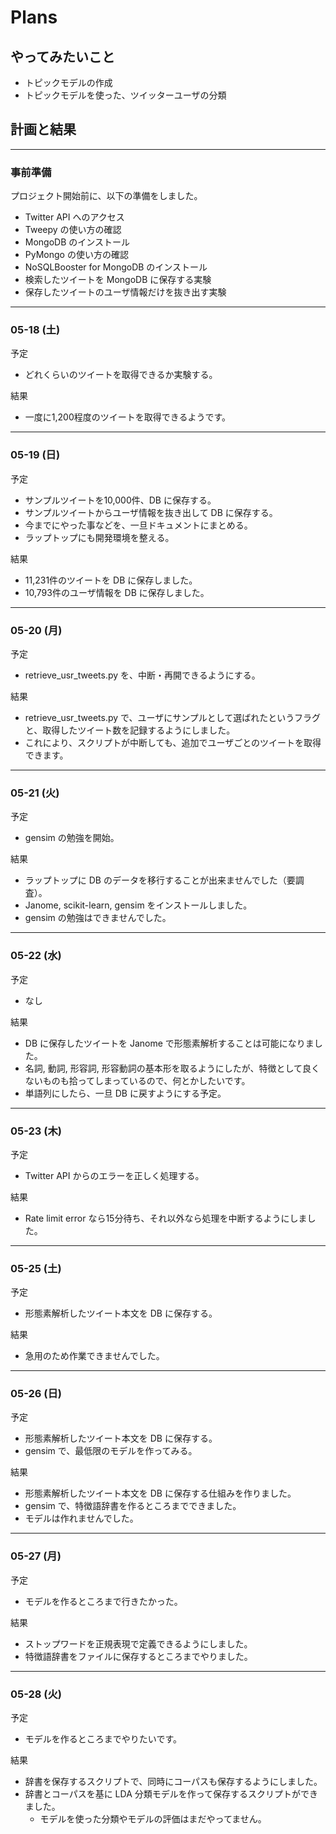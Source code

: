# Plans

## やってみたいこと

- トピックモデルの作成
- トピックモデルを使った、ツイッターユーザの分類

## 計画と結果
---
### 事前準備

プロジェクト開始前に、以下の準備をしました。
- Twitter API へのアクセス
- Tweepy の使い方の確認
- MongoDB のインストール
- PyMongo の使い方の確認
- NoSQLBooster for MongoDB のインストール
- 検索したツイートを MongoDB に保存する実験
- 保存したツイートのユーザ情報だけを抜き出す実験

---
### 05-18 (土)

予定
- どれくらいのツイートを取得できるか実験する。

結果
- 一度に1,200程度のツイートを取得できるようです。

---
### 05-19 (日)

予定
- サンプルツイートを10,000件、DB に保存する。
- サンプルツイートからユーザ情報を抜き出して DB に保存する。
- 今までにやった事などを、一旦ドキュメントにまとめる。
- ラップトップにも開発環境を整える。

結果
- 11,231件のツイートを DB に保存しました。
- 10,793件のユーザ情報を DB に保存しました。

---
### 05-20 (月)

予定
- retrieve_usr_tweets.py を、中断・再開できるようにする。

結果
- retrieve_usr_tweets.py で、ユーザにサンプルとして選ばれたというフラグと、取得したツイート数を記録するようにしました。
- これにより、スクリプトが中断しても、追加でユーザごとのツイートを取得できます。

---
### 05-21 (火)

予定
- gensim の勉強を開始。

結果
- ラップトップに DB のデータを移行することが出来ませんでした（要調査）。
- Janome, scikit-learn, gensim をインストールしました。
- gensim の勉強はできませんでした。

---
### 05-22 (水)

予定
- なし

結果
- DB に保存したツイートを Janome で形態素解析することは可能になりました。
- 名詞, 動詞, 形容詞, 形容動詞の基本形を取るようにしたが、特徴として良くないものも拾ってしまっているので、何とかしたいです。
- 単語列にしたら、一旦 DB に戻すようにする予定。

---
### 05-23 (木)

予定
- Twitter API からのエラーを正しく処理する。

結果
- Rate limit error なら15分待ち、それ以外なら処理を中断するようにしました。

---
### 05-25 (土)

予定
- 形態素解析したツイート本文を DB に保存する。

結果
- 急用のため作業できませんでした。

---
### 05-26 (日)

予定
- 形態素解析したツイート本文を DB に保存する。
- gensim で、最低限のモデルを作ってみる。

結果
- 形態素解析したツイート本文を DB に保存する仕組みを作りました。
- gensim で、特徴語辞書を作るところまでできました。
- モデルは作れませんでした。

---
### 05-27 (月)

予定
- モデルを作るところまで行きたかった。

結果
- ストップワードを正規表現で定義できるようにしました。
- 特徴語辞書をファイルに保存するところまでやりました。

---
### 05-28 (火)

予定
- モデルを作るところまでやりたいです。

結果
- 辞書を保存するスクリプトで、同時にコーパスも保存するようにしました。
- 辞書とコーパスを基に LDA 分類モデルを作って保存するスクリプトができました。
    - モデルを使った分類やモデルの評価はまだやってません。
